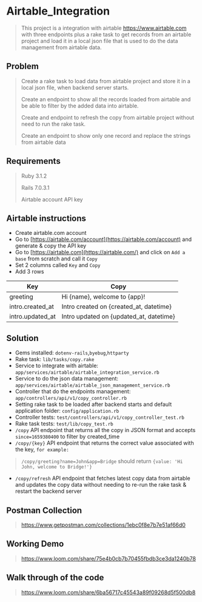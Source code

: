 # Airtable_Integration
> This project is a integration with airtable https://www.airtable.com with three endpoints plus a rake task to get records from an airtable project and load it in a local json file that is used to do the data management from airtable data.

## Problem
> Create a rake task to load data from airtable project and store it in a local json file, when backend server starts.
>
> Create an endpoint to show all the records loaded from airtable and be able to filter by the added data into airtable.
>
> Create and endpoint to refresh the copy from airtable project without need to run the rake task.
> 
> Create an endpoint to show only one record and replace the strings from airtable data

## Requirements
> Ruby 3.1.2
>
> Rails 7.0.3.1
>
> Airtable account API key

## Airtable instructions
- Create airtable.com account
- Go to [https://airtable.com/account](https://airtable.com/account) and generate & copy the API key
- Go to [https://airtable.com](https://airtable.com/) and click on `Add a base` from scratch and call it `Copy`
- Set 2 columns called `Key` and `Copy`
- Add 3 rows

| Key              | Copy                                    |
|------------------|-----------------------------------------|
| greeting         | Hi {name}, welcome to {app}!            |
| intro.created_at | Intro created on {created_at, datetime} |
| intro.updated_at | Intro updated on {updated_at, datetime} |


## Solution
- Gems installed: ```dotenv-rails```,```byebug```,```httparty```
- Rake task: ```lib/tasks/copy.rake```
- Service to integrate with airtable: ```app/services/airtable/airtable_integration_service.rb```
- Service to do the json data management: ```app/services/airtable/airtable_json_management_service.rb```
- Controller that do the endpoints management: ```app/controllers/api/v1/copy_controller.rb```
- Setting rake task to be loaded after backend starts and default application folder: ```config/application.rb```
- Controller tests: ```test/controllers/api/v1/copy_controller_test.rb```
- Rake task tests: ```test/lib/copy_test.rb```
- ```/copy``` API endpoint that returns all the copy in JSON format and accepts ```since=1659380400``` to filter by created_time
- ```/copy/{key}``` API endpoint that returns the correct value associated with the key, ```for example:```
> ```/copy/greeting?name=John&app=Bridge``` should return ```{value: 'Hi John, welcome to Bridge!'}``` 
- ``/copy/refresh`` API endpoint that fetches latest copy data from airtable and updates the copy data without needing to re-run the rake task & restart the backend server

## Postman Collection
> https://www.getpostman.com/collections/1ebc0f8e7b7e51af66d0

## Working Demo
> https://www.loom.com/share/75e4b0cb7b70455fbdb3ce3da1240b78

## Walk through of the code 
> https://www.loom.com/share/6ba56717c45543a89f09268d5f500db8